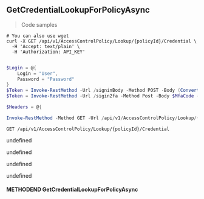 
## GetCredentialLookupForPolicyAsync

<a id="opIdGetCredentialLookupForPolicyAsync"></a>

> Code samples

```shell
# You can also use wget
curl -X GET /api/v1/AccessControlPolicy/Lookup/{policyId}/Credential \
  -H 'Accept: text/plain' \
  -H 'Authorization: API_KEY'

```

```powershell

$Login = @{
    Login = "User",
    Password = "Password"
}
$Token = Invoke-RestMethod -Url /signinBody -Method POST -Body (ConvertTo-Json $Login)
$Token = Invoke-RestMethod -Url /sigin2fa -Method Post -Body $MfaCode -Headers @{Authorization: "Bearer $Token"}

$Headers = @{

Invoke-RestMethod -Method GET -Url /api/v1/AccessControlPolicy/Lookup/{policyId}/Credential
```

`GET /api/v1/AccessControlPolicy/Lookup/{policyId}/Credential`

undefined

undefined

undefined

undefined

#### METHODEND GetCredentialLookupForPolicyAsync

